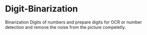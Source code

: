 # Digit-Binarization
Binarization Digits of numbers and prepare digits for OCR or number detection and remove the noise from the picture compeletly.
